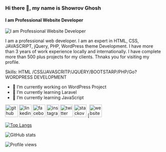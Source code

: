 ### Hi there 👋, my name is Showrov Ghosh
#### I am Professional Website Developer
![I am Professional Website Developer](https://showrov.com/wp-content/uploads/2021/05/Showrov-Ghosh-1.png)

I am a professional web developer. I am an expert in HTML, CSS, JAVASCRIPT, jQuery, PHP, WordPress theme Development. I have more than 3 years of work experience locally and internationally. I have complete more than 500 plus projects for my clients. Thnaks you for visiting my profile.

Skills:
HTML
/CSS/JAVASCRITP/JQUERY/BOOTSTARP/PHP/Go?WORDPRESS DEVELOPMENT

- 🔭 I’m currently working on WordPress Project 
- 🌱 I’m currently learning Laravel  
- 🌱 I’m currently learning JavaScript 


[<img src='https://www.flaticon.com/svg/static/icons/svg/270/270798.svg' alt='github' height='40'>](https://github.com/showrov4g)
[<img src='https://www.flaticon.com/svg/static/icons/svg/145/145807.svg' alt='linkedin' height='40'>](https://www.linkedin.com/in/showrov4g/) 
[<img src='https://www.flaticon.com/svg/static/icons/svg/145/145802.svg' alt='facebook' height='40'>](https://www.facebook.com/showrov4g) 
[<img src='https://www.flaticon.com/svg/static/icons/svg/2111/2111463.svg' alt='instagram' height='40'>](https://www.instagram.com/ghoshshowrov/) 
[<img src='https://www.flaticon.com/svg/static/icons/svg/145/145812.svg' alt='twitter' height='40'>](https://twitter.com/@showrov4g) 
[<img src='https://www.flaticon.com/svg/static/icons/svg/2111/2111628.svg' alt='stackoverflow' height='40'>](https://stackoverflow.com/users/15078936) 
[<img src='https://www.flaticon.com/svg/static/icons/svg/975/975645.svg' alt='website' height='40'>


[![Top Langs](https://github-readme-stats.vercel.app/api/top-langs/?username=showrov4g)](https://github.com/showrov4g)

![GitHub stats](https://github-readme-stats.vercel.app/api?username=showrov4g&show_icons=true)  

![Profile views](https://gpvc.arturio.dev/showrov4g)  
